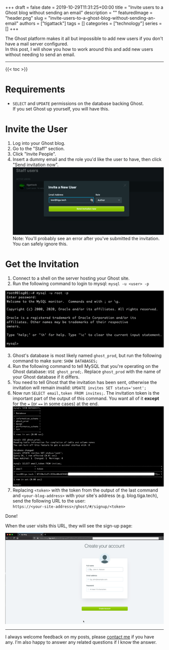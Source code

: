 +++
draft = false
date = 2019-10-29T11:31:25+00:00
title = "Invite users to a Ghost blog without sending an email"
description = ""
featuredImage = "header.png"
slug = "invite-users-to-a-ghost-blog-without-sending-an-email"
authors = ["tigattack"]
tags = []
categories = ["technology"]
series = []
+++

The Ghost platform makes it all but impossible to add new users if you don't have a mail server configured.  
In this post, I will show you how to work around this and add new users without needing to send an email.

---

{{< toc >}}

# Requirements

* `SELECT` and `UPDATE` permissions on the database backing Ghost.  
  If you set Ghost up yourself, you will have this.

# Invite the User

1. Log into your Ghost blog.
2. Go to the "Staff" section.
3. Click "Invite People".
4. Insert a dummy email and the role you'd like the user to have, then click "Send invitation now".  
    <img src="Invite.png"
    loading="lazy" alt="Invite" />  
    Note: You'll probably see an error after you've submitted the invitation. You can safely ignore this.

# Get the Invitation

1. Connect to a shell on the server hosting your Ghost site.
2. Run the following command to login to mysql: `mysql -u <user> -p`  
<img src="MySQL-1.png" loading="lazy" alt="MySQL-1" />

3. Ghost's database is most likely named `ghost_prod`, but run the following command to make sure: `SHOW DATABASES;`
4. Run the following command to tell MySQL that you're operating on the Ghost database: `USE ghost_prod;`. Replace `ghost_prod` with the name of your Ghost database if it differs.
5. You need to tell Ghost that the invitation has been sent, otherwise the invitation will remain invalid: `UPDATE invites SET status='sent';`
6. Now run `SELECT email,token FROM invites;`. The invitation token is the important part of the output of this command. You want all of it **except** for the `=` (or
    `==` in some cases) at the end.  
    <img
    src="MySQL-Actions.png"
    loading="lazy" alt="MySQL-Actions" />
7. Replacing `<token>` with the token from the output of the last command and `<your-blog-address>` with your site's address (e.g. blog.tiga.tech), send the following URL to the user:  
  `https://<your-site-address>/ghost/#/signup/<token>`

Done!

When the user visits this URL, they will see the sign-up page:

<img src="Invitation.png" loading="lazy" alt="Invitation" />

---

I always welcome feedback on my posts, please [contact me](/contact) if you have any. I'm also happy to answer any related questions if I know the answer.
